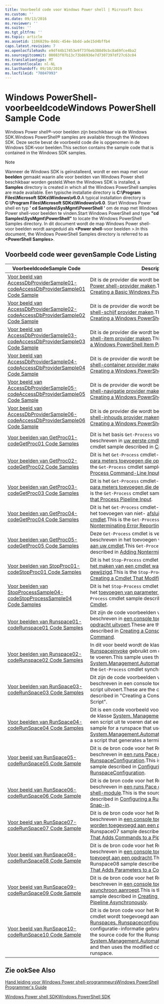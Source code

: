 ```yaml
---
title: Voorbeeld code voor Windows Power shell | Microsoft Docs
ms.custom: ''
ms.date: 09/13/2016
ms.reviewer: ''
ms.suite: ''
ms.tgt_pltfrm: ''
ms.topic: article
ms.assetid: 1106829a-8ddc-454e-bbdd-ade15d4bffb4
caps.latest.revision: 7
ms.openlocfilehash: e9df44b17453e9f73f6eb388d9cbc8a69fce4ba2
ms.sourcegitcommit: 00083f07b13c73b86936e7d7307397df27c63c04
ms.translationtype: MT
ms.contentlocale: nl-NL
ms.lasthandoff: 09/10/2019
ms.locfileid: "70847993"
---
```

# <a name="windows-powershell-sample-code"></a><span data-ttu-id="39ff5-102">Windows PowerShell-voorbeeldcode</span><span class="sxs-lookup"><span data-stu-id="39ff5-102">Windows PowerShell Sample Code</span></span>

<span data-ttu-id="39ff5-103">Windows Power shell®-voor beelden zijn beschikbaar via de Windows SDK.</span><span class="sxs-lookup"><span data-stu-id="39ff5-103">Windows PowerShell® samples are available through the Windows SDK.</span></span> <span data-ttu-id="39ff5-104">Deze sectie bevat de voorbeeld code die is opgenomen in de Windows SDK-voor beelden.</span><span class="sxs-lookup"><span data-stu-id="39ff5-104">This section contains the sample code that is contained in the Windows SDK samples.</span></span>

> [!NOTE]
> <span data-ttu-id="39ff5-105">Wanneer de Windows SDK is geïnstalleerd, wordt er een map met voor **beelden** gemaakt waarin alle voor beelden van Windows Power shell beschikbaar worden gesteld.</span><span class="sxs-lookup"><span data-stu-id="39ff5-105">When the Windows SDK is installed, a **Samples** directory is created in which all the Windows PowerShell samples are made available.</span></span> <span data-ttu-id="39ff5-106">Een typische installatie directory is **C:\Program Files\Microsoft SDKs\Windows\v6.0**.</span><span class="sxs-lookup"><span data-stu-id="39ff5-106">A typical installation directory is **C:\Program Files\Microsoft SDKs\Windows\v6.0**.</span></span>
> <span data-ttu-id="39ff5-107">Start Windows Power shell en typ **' cd Samples\SysMgmt\PowerShell '** om de map met Windows Power shell-voor beelden te vinden.</span><span class="sxs-lookup"><span data-stu-id="39ff5-107">Start Windows PowerShell and type **"cd Samples\SysMgmt\PowerShell"** to locate the Windows PowerShell Samples directory.</span></span> <span data-ttu-id="39ff5-108">In dit document wordt de map Windows Power shell-voor beelden wordt aangeduid als  **\<Power shell**-voor beelden >.</span><span class="sxs-lookup"><span data-stu-id="39ff5-108">In this document, the Windows PowerShell Samples directory is referred to as **\<PowerShell Samples>**.</span></span>

## <a name="sample-code-listing"></a><span data-ttu-id="39ff5-109">Voorbeeld code weer geven</span><span class="sxs-lookup"><span data-stu-id="39ff5-109">Sample Code Listing</span></span>

|<span data-ttu-id="39ff5-110">Voorbeeldcode</span><span class="sxs-lookup"><span data-stu-id="39ff5-110">Sample Code</span></span>|<span data-ttu-id="39ff5-111">Description</span><span class="sxs-lookup"><span data-stu-id="39ff5-111">Description</span></span>|
|-----------------|-----------------|
|[<span data-ttu-id="39ff5-112">Voor beeld van AccessDbProviderSample01-code</span><span class="sxs-lookup"><span data-stu-id="39ff5-112">AccessDbProviderSample01 Code Sample</span></span>](./accessdbprovidersample01-code-sample.md)|<span data-ttu-id="39ff5-113">Dit is de provider die wordt beschreven in [een eenvoudige Windows Power shell-provider maken](./creating-a-basic-windows-powershell-provider.md).</span><span class="sxs-lookup"><span data-stu-id="39ff5-113">This is the provider described in [Creating a Basic Windows PowerShell Provider](./creating-a-basic-windows-powershell-provider.md).</span></span>|
|[<span data-ttu-id="39ff5-114">Voor beeld van AccessDbProviderSample02-code</span><span class="sxs-lookup"><span data-stu-id="39ff5-114">AccessDbProviderSample02 Code Sample</span></span>](./accessdbprovidersample02-code-sample.md)|<span data-ttu-id="39ff5-115">Dit is de provider die wordt beschreven in [een Windows Power shell-schijf provider maken](./creating-a-windows-powershell-drive-provider.md).</span><span class="sxs-lookup"><span data-stu-id="39ff5-115">This is the provider described in [Creating a Windows PowerShell Drive Provider](./creating-a-windows-powershell-drive-provider.md).</span></span>|
|[<span data-ttu-id="39ff5-116">Voor beeld van AccessDbProviderSample03-code</span><span class="sxs-lookup"><span data-stu-id="39ff5-116">AccessDbProviderSample03 Code Sample</span></span>](./accessdbprovidersample03-code-sample.md)|<span data-ttu-id="39ff5-117">Dit is de provider die wordt beschreven in [een Windows Power shell-item provider maken](./creating-a-windows-powershell-item-provider.md).</span><span class="sxs-lookup"><span data-stu-id="39ff5-117">This is the provider described in [Creating a Windows PowerShell Item Provider](./creating-a-windows-powershell-item-provider.md).</span></span>|
|[<span data-ttu-id="39ff5-118">Voor beeld van AccessDbProviderSample04-code</span><span class="sxs-lookup"><span data-stu-id="39ff5-118">AccessDbProviderSample04 Code Sample</span></span>](./accessdbprovidersample04-code-sample.md)|<span data-ttu-id="39ff5-119">Dit is de provider die wordt beschreven in [een Windows Power shell-container provider maken](./creating-a-windows-powershell-container-provider.md).</span><span class="sxs-lookup"><span data-stu-id="39ff5-119">This is the provider described in [Creating a Windows PowerShell Container Provider](./creating-a-windows-powershell-container-provider.md).</span></span>|
|[<span data-ttu-id="39ff5-120">Voor beeld van AccessDbProviderSample05-code</span><span class="sxs-lookup"><span data-stu-id="39ff5-120">AccessDbProviderSample05 Code Sample</span></span>](./accessdbprovidersample05-code-sample.md)|<span data-ttu-id="39ff5-121">Dit is de provider die wordt beschreven in [een Windows Power shell-navigatie provider maken](./creating-a-windows-powershell-navigation-provider.md).</span><span class="sxs-lookup"><span data-stu-id="39ff5-121">This is the provider described in [Creating a Windows PowerShell Navigation Provider](./creating-a-windows-powershell-navigation-provider.md).</span></span>|
|[<span data-ttu-id="39ff5-122">Voor beeld van AccessDbProviderSample06-code</span><span class="sxs-lookup"><span data-stu-id="39ff5-122">AccessDbProviderSample06 Code Sample</span></span>](./accessdbprovidersample06-code-sample.md)|<span data-ttu-id="39ff5-123">Dit is de provider die wordt beschreven in [een Windows Power shell-inhouds provider maken](./creating-a-windows-powershell-content-provider.md).</span><span class="sxs-lookup"><span data-stu-id="39ff5-123">This is the provider described in [Creating a Windows PowerShell Content Provider](./creating-a-windows-powershell-content-provider.md).</span></span>|
|[<span data-ttu-id="39ff5-124">Voor beelden van GetProc01-code</span><span class="sxs-lookup"><span data-stu-id="39ff5-124">GetProc01 Code Samples</span></span>](./getproc01-code-samples.md)|<span data-ttu-id="39ff5-125">Dit is het basis `Get-Process` voorbeeld van de cmdlet die wordt beschreven in [uw eerste cmdlet maken](../cmdlet/creating-a-cmdlet-without-parameters.md).</span><span class="sxs-lookup"><span data-stu-id="39ff5-125">This is the basic `Get-Process` cmdlet sample described in [Creating Your First Cmdlet](../cmdlet/creating-a-cmdlet-without-parameters.md).</span></span>|
|[<span data-ttu-id="39ff5-126">Voor beelden van GetProc02-code</span><span class="sxs-lookup"><span data-stu-id="39ff5-126">GetProc02 Code Samples</span></span>](./getproc02-code-samples.md)|<span data-ttu-id="39ff5-127">Dit is het `Get-Process` cmdlet-voor beeld dat wordt beschreven in [para meters toevoegen die opdracht regel invoer verwerken](../cmdlet/adding-parameters-that-process-command-line-input.md).</span><span class="sxs-lookup"><span data-stu-id="39ff5-127">This is the `Get-Process` cmdlet sample described in [Adding Parameters that Process Command-Line Input](../cmdlet/adding-parameters-that-process-command-line-input.md).</span></span>|
|[<span data-ttu-id="39ff5-128">Voor beelden van GetProc03-code</span><span class="sxs-lookup"><span data-stu-id="39ff5-128">GetProc03 Code Samples</span></span>](./getproc03-code-samples.md)|<span data-ttu-id="39ff5-129">Dit is het `Get-Process` cmdlet-voor beeld dat wordt beschreven in [para meters toevoegen die de invoer van de pijp lijn verwerken](../cmdlet/adding-parameters-that-process-pipeline-input.md).</span><span class="sxs-lookup"><span data-stu-id="39ff5-129">This is the `Get-Process` cmdlet sample described in [Adding Parameters that Process Pipeline Input](../cmdlet/adding-parameters-that-process-pipeline-input.md).</span></span>|
|[<span data-ttu-id="39ff5-130">Voor beelden van GetProc04-code</span><span class="sxs-lookup"><span data-stu-id="39ff5-130">GetProc04 Code Samples</span></span>](./getproc04-code-samples.md)|<span data-ttu-id="39ff5-131">Dit is het `Get-Process` cmdlet-voor beeld dat wordt beschreven in het toevoegen van niet- [afsluitende fout rapportage aan uw cmdlet](../cmdlet/adding-non-terminating-error-reporting-to-your-cmdlet.md).</span><span class="sxs-lookup"><span data-stu-id="39ff5-131">This is the `Get-Process` cmdlet sample described in [Adding Nonterminating Error Reporting to Your Cmdlet](../cmdlet/adding-non-terminating-error-reporting-to-your-cmdlet.md).</span></span>|
|[<span data-ttu-id="39ff5-132">Voor beelden van GetProc05-code</span><span class="sxs-lookup"><span data-stu-id="39ff5-132">GetProc05 Code Samples</span></span>](./getproc05-code-samples.md)|<span data-ttu-id="39ff5-133">Deze `Get-Process` cmdlet is vergelijkbaar met de cmdlet die wordt beschreven in het toevoegen van niet- [afsluitende fout rapportage aan uw cmdlet](../cmdlet/adding-non-terminating-error-reporting-to-your-cmdlet.md).</span><span class="sxs-lookup"><span data-stu-id="39ff5-133">This `Get-Process` cmdlet is similar to the cmdlet described in [Adding Nonterminating Error Reporting to Your Cmdlet](../cmdlet/adding-non-terminating-error-reporting-to-your-cmdlet.md).</span></span>|
|[<span data-ttu-id="39ff5-134">Voor beelden van StopProc01-code</span><span class="sxs-lookup"><span data-stu-id="39ff5-134">StopProc01 Code Samples</span></span>](./stopproc01-code-samples.md)|<span data-ttu-id="39ff5-135">Dit is het `Stop-Process` cmdlet-voor beeld dat wordt beschreven in [het maken van een cmdlet waarmee het systeem wordt gewijzigd](../cmdlet/creating-a-cmdlet-that-modifies-the-system.md).</span><span class="sxs-lookup"><span data-stu-id="39ff5-135">This is the `Stop-Process` cmdlet sample described in [Creating a Cmdlet That Modifies the System](../cmdlet/creating-a-cmdlet-that-modifies-the-system.md).</span></span>|
|[<span data-ttu-id="39ff5-136">Voor beelden van StopProcessSample04-code</span><span class="sxs-lookup"><span data-stu-id="39ff5-136">StopProcessSample04 Code Samples</span></span>](./stopprocesssample04-code-samples.md)|<span data-ttu-id="39ff5-137">Dit is het `Stop-Process` cmdlet-voor beeld dat wordt beschreven in het [toevoegen van parameter sets aan een cmdlet](../cmdlet/adding-parameter-sets-to-a-cmdlet.md).</span><span class="sxs-lookup"><span data-stu-id="39ff5-137">This is the `Stop-Process` cmdlet sample described in [Adding Parameter Sets to a Cmdlet](../cmdlet/adding-parameter-sets-to-a-cmdlet.md).</span></span>|
|[<span data-ttu-id="39ff5-138">Voor beelden van Runspace01-code</span><span class="sxs-lookup"><span data-stu-id="39ff5-138">Runspace01 Code Samples</span></span>](./runspace01-code-samples.md)|<span data-ttu-id="39ff5-139">Dit zijn de code voorbeelden voor de runs Pace die wordt beschreven in [een console toepassing maken die een opgegeven opdracht uitvoert](/dotnet/csharp/programming-guide/inside-a-program/hello-world-your-first-program).</span><span class="sxs-lookup"><span data-stu-id="39ff5-139">These are the code samples for the runspace described in [Creating a Console Application That Runs a Specified Command](/dotnet/csharp/programming-guide/inside-a-program/hello-world-your-first-program).</span></span>|
|[<span data-ttu-id="39ff5-140">Voor beelden van Runspace02-code</span><span class="sxs-lookup"><span data-stu-id="39ff5-140">Runspace02 Code Samples</span></span>](./runspace02-code-samples.md)|<span data-ttu-id="39ff5-141">In dit voor beeld wordt de klasse [System. Management. Automation. Runspaceinvoke](/dotnet/api/System.Management.Automation.RunspaceInvoke) gebruikt om de `Get-Process` cmdlet synchroon uit te voeren.</span><span class="sxs-lookup"><span data-stu-id="39ff5-141">This sample uses the [System.Management.Automation.Runspaceinvoke](/dotnet/api/System.Management.Automation.RunspaceInvoke) class to execute the `Get-Process` cmdlet synchronously.</span></span>|
|[<span data-ttu-id="39ff5-142">Voor beelden van RunSpace03-code</span><span class="sxs-lookup"><span data-stu-id="39ff5-142">RunSpace03 Code Samples</span></span>](./runspace03-code-samples.md)|<span data-ttu-id="39ff5-143">Dit zijn de code voorbeelden voor de runs Pace die wordt beschreven in een console toepassing maken die een opgegeven script uitvoert.</span><span class="sxs-lookup"><span data-stu-id="39ff5-143">These are the code samples for the runspace described in "Creating a Console Application That Runs a Specified Script".</span></span>|
|[<span data-ttu-id="39ff5-144">Voor beelden van RunSpace04-code</span><span class="sxs-lookup"><span data-stu-id="39ff5-144">RunSpace04 Code Samples</span></span>](./runspace04-code-samples.md)|<span data-ttu-id="39ff5-145">Dit is een code voorbeeld voor een runs Pace die gebruikmaakt van de klasse [System. Management. Automation. Runspaceinvoke](/dotnet/api/System.Management.Automation.RunspaceInvoke) om een script uit te voeren dat een afsluit fout genereert.</span><span class="sxs-lookup"><span data-stu-id="39ff5-145">This is a code sample for a runspace that uses the [System.Management.Automation.Runspaceinvoke](/dotnet/api/System.Management.Automation.RunspaceInvoke) class to execute a script that generates a terminating error.</span></span>|
|[<span data-ttu-id="39ff5-146">Voor beeld van RunSpace05-code</span><span class="sxs-lookup"><span data-stu-id="39ff5-146">RunSpace05 Code Sample</span></span>](./runspace05-code-sample.md)|<span data-ttu-id="39ff5-147">Dit is de bron code voor het Runspace05-voor beeld dat wordt beschreven in [een runs Pace configureren met behulp van RunspaceConfiguration](https://msdn.microsoft.com/en-us/42681d19-2d05-4975-befd-afb1990e79b2).</span><span class="sxs-lookup"><span data-stu-id="39ff5-147">This is the source code for the Runspace05 sample described in [Configuring a Runspace Using RunspaceConfiguration](https://msdn.microsoft.com/en-us/42681d19-2d05-4975-befd-afb1990e79b2).</span></span>|
|[<span data-ttu-id="39ff5-148">Voor beeld van RunSpace06-code</span><span class="sxs-lookup"><span data-stu-id="39ff5-148">RunSpace06 Code Sample</span></span>](./runspace06-code-sample.md)|<span data-ttu-id="39ff5-149">Dit is de bron code voor het Runspace06-voor beeld dat wordt beschreven in [een runs Pace configureren met een Windows Power shell-module](https://msdn.microsoft.com/en-us/a7289ee8-9732-49ee-91c7-d533e9538b83).</span><span class="sxs-lookup"><span data-stu-id="39ff5-149">This is the source code for the Runspace06 sample described in [Configuring a Runspace Using a Windows PowerShell Snap-in](https://msdn.microsoft.com/en-us/a7289ee8-9732-49ee-91c7-d533e9538b83).</span></span>|
|[<span data-ttu-id="39ff5-150">Voor beeld van RunSpace07-code</span><span class="sxs-lookup"><span data-stu-id="39ff5-150">RunSpace07 Code Sample</span></span>](./runspace07-code-sample.md)|<span data-ttu-id="39ff5-151">Dit is de bron code voor het Runspace07-voor beeld dat wordt beschreven in [een console toepassing maken waarmee opdrachten worden toegevoegd aan een pijp lijn](https://msdn.microsoft.com/en-us/01eb7808-e97b-4905-80be-9e2fa38c262e).</span><span class="sxs-lookup"><span data-stu-id="39ff5-151">This is the source code for the Runspace07 sample described in [Creating a Console Application That Adds Commands to a Pipeline](https://msdn.microsoft.com/en-us/01eb7808-e97b-4905-80be-9e2fa38c262e).</span></span>|
|[<span data-ttu-id="39ff5-152">Voor beeld van RunSpace08-code</span><span class="sxs-lookup"><span data-stu-id="39ff5-152">RunSpace08 Code Sample</span></span>](./runspace08-code-sample.md)|<span data-ttu-id="39ff5-153">Dit is de bron code voor het Runspace08-voor beeld dat wordt beschreven in [een console toepassing maken die para meters toevoegt aan een opdracht](https://msdn.microsoft.com/en-us/848b2b46-60f1-4a86-b448-cfc7c0cccfba).</span><span class="sxs-lookup"><span data-stu-id="39ff5-153">This is the source code for the Runspace08 sample described in [Creating a Console Application That Adds Parameters to a Command](https://msdn.microsoft.com/en-us/848b2b46-60f1-4a86-b448-cfc7c0cccfba).</span></span>|
|[<span data-ttu-id="39ff5-154">Voor beeld van RunSpace09-code</span><span class="sxs-lookup"><span data-stu-id="39ff5-154">RunSpace09 Code Sample</span></span>](./runspace09-code-sample.md)|<span data-ttu-id="39ff5-155">Dit is de bron code voor het Runspace09-voor beeld dat wordt beschreven in [een console toepassing maken die een pijp lijn asynchroon aanroept](https://msdn.microsoft.com/en-us/198c1c94-2a06-457e-93ce-c0d910618e47).</span><span class="sxs-lookup"><span data-stu-id="39ff5-155">This is the source code for the Runspace09 sample described in [Creating a Console Application That Invokes a Pipeline Asynchronously](https://msdn.microsoft.com/en-us/198c1c94-2a06-457e-93ce-c0d910618e47).</span></span>|
|[<span data-ttu-id="39ff5-156">Voor beeld van RunSpace10-code</span><span class="sxs-lookup"><span data-stu-id="39ff5-156">RunSpace10 Code Sample</span></span>](./runspace10-code-sample.md)|<span data-ttu-id="39ff5-157">Dit is de bron code voor het Runspace10-voor beeld, waarmee een cmdlet wordt toegevoegd aan [System. Management. Automation. Runspaces. Runspaceconfiguration](/dotnet/api/System.Management.Automation.Runspaces.RunspaceConfiguration) en vervolgens de gewijzigde configuratie-informatie gebruikt om de runs Pace te maken.</span><span class="sxs-lookup"><span data-stu-id="39ff5-157">This is the source code for the Runspace10 sample, which adds a cmdlet to [System.Management.Automation.Runspaces.Runspaceconfiguration](/dotnet/api/System.Management.Automation.Runspaces.RunspaceConfiguration) and then uses the modified configuration information to create the runspace.</span></span>|

## <a name="see-also"></a><span data-ttu-id="39ff5-158">Zie ook</span><span class="sxs-lookup"><span data-stu-id="39ff5-158">See Also</span></span>

[<span data-ttu-id="39ff5-159">Hand leiding voor Windows Power shell-programmeurs</span><span class="sxs-lookup"><span data-stu-id="39ff5-159">Windows PowerShell Programmer's Guide</span></span>](./windows-powershell-programmer-s-guide.md)

[<span data-ttu-id="39ff5-160">Windows Power shell SDK</span><span class="sxs-lookup"><span data-stu-id="39ff5-160">Windows PowerShell SDK</span></span>](../windows-powershell-reference.md)